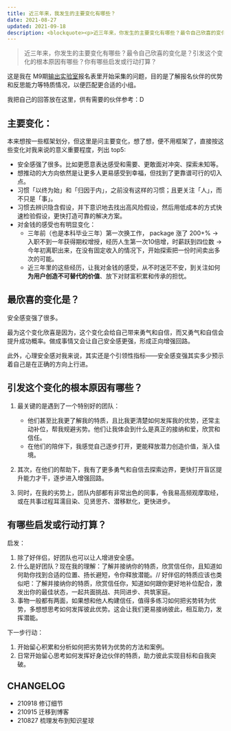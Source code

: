 ```yaml
---
title: 近三年来，我发生的主要变化有哪些？
date: 2021-08-27
updated: 2021-09-18
description: <blockquote><p>近三年来，你发生的主要变化有哪些？最令自己欣喜的变化是？引发这个变化的根本原因有哪些？你有哪些启发或行动打算？</p></blockquote><p>这是我在 M9期输出实验室报名表里开始采集的问题，目的是了解报名伙伴的优势和反思能力等特质情况，以便匹配更合适的小组。</p><p>我把自己的回答放在这里，供有需要的伙伴参考：D</p>
---
```


> 近三年来，你发生的主要变化有哪些？最令自己欣喜的变化是？引发这个变化的根本原因有哪些？你有哪些启发或行动打算？ 

这是我在 M9期[输出实验室](f_output/)报名表里开始采集的问题，目的是了解报名伙伴的优势和反思能力等特质情况，以便匹配更合适的小组。

我把自己的回答放在这里，供有需要的伙伴参考：D




## 主要变化：

本来想按一些框架划分，但这里是问主要变化，想了想，便不用框架了，直接按这些变化对我来说的意义重要程度，列出 top5:

- 安全感强了很多。比如更愿意表达感受和需要、更敢面对冲突、探索未知等。
- 想推动的大方向依然是让更多人更易感受到幸福，但找到了更靠谱可行的切入点。
- 习惯「以终为始」和「归因于内」，之前没有这样的习惯；且更关注「人」，而不只是「事」。
- 习惯去辨识隐含假设，并下意识地去找出高风险假设，然后用低成本的方式快速检验假设，更快打造可靠的解决方案。
- 对金钱的感受也有明显变化：
    - 三年前（也是本科毕业三年）第一次换工作， package 涨了 200+% -> 入职不到一年获得期权增授，经历人生第一次10倍增，时薪跃到四位数 -> 今年初离职出来，在没有固定收入的情况下，开始探索把一份时间卖出多次的可能。
    - 近三年里的这些经历，让我对金钱的感受，从不时迷茫不安，到关注如何**为用户创造不可替代的价值**、放下对财富积累和传承的担忧。

## 最欣喜的变化是？

安全感变强了很多。

最为这个变化欣喜是因为，这个变化会给自己带来勇气和自信，而又勇气和自信会提升成功概率。做成事情又会让自己安全感更强，形成正向增强回路。

此外，心理安全感对我来说，其实还是个引领性指标——安全感变强其实多少预示着自己是在正确的方向上行进。


## 引发这个变化的根本原因有哪些？



1. 最关键的是遇到了一个特别好的团队：
    - 他们甚至比我更了解我的特质，且比我更清楚如何发挥我的优势，还常主动补位，帮我规避劣势。他们让我体会到什么是真正的接纳和爱，欣赏和信任。
    - 在他们的陪伴下，我感觉自己逐步打开，更能释放潜力创造价值，渐入佳境。

2. 其次，在他们的帮助下，我有了更多勇气和自信去探索边界，更快打开盲区提升能力才干，逐步进入增强回路。

3. 同时，在我的劣势上，团队内部都有非常出色的同事，令我易高频观摩取经，或在共事过程耳濡目染、见贤思齐、潜移默化，更快进步。


## 有哪些启发或行动打算？

启发：

1. 除了好伴侣，好团队也可以让人增进安全感。
2. 什么是好团队？现在我的理解：了解并接纳你的特质，欣赏信任你，且知道如何助你找到合适的位置、扬长避短，令你释放潜能。// 好伴侣的特质应该也类似吧：了解并接纳你的特质，欣赏信任你，知道如何跟你更好地补位配合，激发出你的最佳状态，一起共面挑战、共同进步、共筑家庭。
3. 事物一般都有两面，如果想和他人构建信任，值得多练习如何把劣势转为优势，多想想思考如何发挥彼此优势。这会让我们更易接纳彼此，相互助力，发挥潜能。

下一步行动：

1. 开始留心积累和分析如何把劣势转为优势的方法和案例。
2. 日常开始留心思考如何发挥好身边伙伴的特质，助力彼此实现目标和自我突破。


## CHANGELOG 

- 210918 修订细节
- 210915 迁移到博客
- 210827 梳理发布到知识星球

